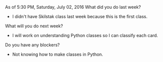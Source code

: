 As of 5:30 PM, Saturday, July 02, 2016
What did you do last week?

- I didn't have Skilstak class last week because this is the first class.

What will you do next week?

- I will work on understanding Python classes so I can classify each card.

Do you have any blockers?

- Not knowing how to make classes in Python.